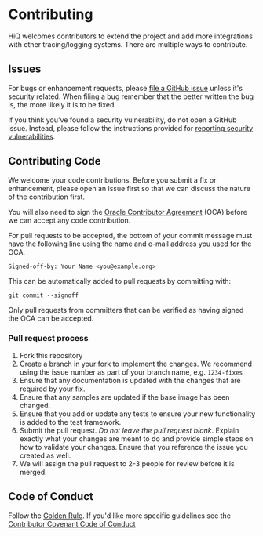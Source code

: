 # Contributing

HiQ welcomes contributors to extend the project and add more integrations with other tracing/logging systems. There are multiple ways to contribute.

## Issues

For bugs or enhancement requests, please [file a GitHub issue](https://github.com/oracle/hiq/issues)
unless it's security related. When filing a bug remember that the better written the bug is, the more likely
it is to be fixed.

If you think you've found a security vulnerability, do not open a GitHub issue.
Instead, please follow the instructions provided for [reporting security vulnerabilities](./SECURITY.md).

## Contributing Code

We welcome your code contributions. Before you submit a fix or enhancement, please
open an issue first so that we can discuss the nature of the contribution first.

You will also need to sign the [Oracle Contributor Agreement](https://oca.opensource.oracle.com) (OCA)
before we can accept any code contribution.

For pull requests to be accepted, the bottom of your commit message must have
the following line using the name and e-mail address you used for the OCA.

```text
Signed-off-by: Your Name <you@example.org>
```

This can be automatically added to pull requests by committing with:

```text
git commit --signoff
```

Only pull requests from committers that can be verified as having
signed the OCA can be accepted.

### Pull request process

1. Fork this repository
1. Create a branch in your fork to implement the changes. We recommend using
   the issue number as part of your branch name, e.g. `1234-fixes`
1. Ensure that any documentation is updated with the changes that are required
   by your fix.
1. Ensure that any samples are updated if the base image has been changed.
1. Ensure that you add or update any tests to ensure your new functionality is
   added to the test framework.
1. Submit the pull request. *Do not leave the pull request blank*. Explain exactly
   what your changes are meant to do and provide simple steps on how to validate
   your changes. Ensure that you reference the issue you created as well.
1. We will assign the pull request to 2-3 people for review before it is merged.

## Code of Conduct

Follow the [Golden Rule](https://en.wikipedia.org/wiki/Golden_Rule). If you'd like more specific
guidelines see the [Contributor Covenant Code of Conduct](https://www.contributor-covenant.org/version/1/4/code-of-conduct/)
